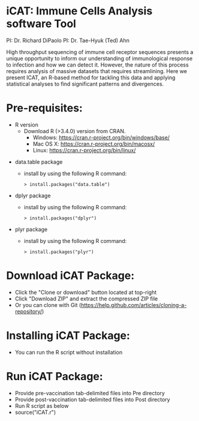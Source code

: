 # iCAT: Immune Cells Analysis software Tool

PI: Dr. Richard DiPaolo
PI: Dr. Tae-Hyuk (Ted) Ahn

High throughput sequencing of immune cell receptor sequences presents a unique opportunity to inform our understanding of immunological response to infection and how we can detect it. However, the nature of this process requires analysis of massive datasets that requires streamlining. Here we present ICAT, an R-based method for tackling this data and applying statistical analyses to find significant patterns and divergences.

# Pre-requisites:

* R version
  * Download R (>3.4.0) version from CRAN.
    * Windows: https://cran.r-project.org/bin/windows/base/
    * Mac OS X: https://cran.r-project.org/bin/macosx/
    * Linux: https://cran.r-project.org/bin/linux/

- data.table package

  * install by using the following R command:

        > install.packages("data.table")  

- dplyr package

  * install by using the following R command:

        > install.packages("dplyr")  

- plyr package

  * install by using the following R command:

        > install.packages("plyr")  

# Download iCAT Package:

* Click the "Clone or download" button located at top-right
* Click "Download ZIP" and extract the compressed ZIP file
* Or you can clone with Git (https://help.github.com/articles/cloning-a-repository/)

# Installing iCAT Package:

* You can run the R script without installation 

# Run iCAT Package:

* Provide pre-vaccination tab-delimited files into Pre directory
* Provide post-vaccination tab-delimited files into Post directory
* Run R script as below
* source("iCAT.r")

